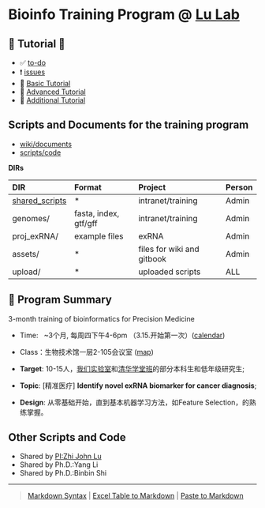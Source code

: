 # Bioinfo Training Program @ [Lu Lab](https://lulab.github.io)

## 📖 Tutorial 📖

* ✅ [to-do](https://github.com/lulab/training/projects/1?fullscreen=true)
* ❗️ [issues](https://github.com/lulab/training/issues)
* 🚩 [Basic Tutorial](https://lulab.gitbooks.io/bioinfo/content/)
* 🚩 [Advanced Tutorial](https://lulab.gitbook.io/training) 
* 📖 [Additional Tutorial](https://youngleebbs.gitbook.io/bioinfo-training)

## Scripts and Documents for the training program

* [wiki/documents](https://github.com/lulab/training/wiki)
* [scripts/code](https://github.com/lulab/training)

**DIRs**

| DIR | Format | Project | Person |
| :--- | :--- | :--- | :--- | 
| [shared_scripts](https://lulab.github.io/shared_scripts) | * |intranet/training | Admin |
| genomes/ | fasta, index, gtf/gff | intranet/training | Admin |
| proj_exRNA/ | example files | exRNA | Admin |
| assets/ | * | files for wiki and gitbook | Admin | 
| upload/ | * | uploaded scripts | ALL | 



## 🎯 Program Summary

3-month training of bioinformatics for Precision Medicine

* Time:    ~3个月, 每周四下午4-6pm （3.15.开始第一次）\([calendar](https://calendar.google.com/calendar/embed?src=rh👨‍🎓👨‍🎓fq9d5sr46lqjpg3vd1ncbosc%40group.calendar.google.com&ctz=Asia%2FShanghai)\)
* Class：生物技术馆一层2-105会议室 \([map](http://bioinfo.life.tsinghua.edu.cn/map)\)

* **Target**: 10-15人，[我们实验室](http://bioinfo.life.tsinghua.edu.cn)和[清华学堂班](http://xuetangban.life.tsinghua.edu.cn/)的部分本科生和低年级研究生;
* **Topic**: \[精准医疗\] **Identify novel exRNA biomarker for cancer diagnosis**;
* **Design**: 从零基础开始，直到基本机器学习方法，如Feature Selection，的熟练掌握。




## Other Scripts and Code

* Shared by [PI:Zhi John Lu](https://urluzhi.github.io/scripts)
* Shared by Ph.D.:Yang Li
* Shared by Ph.D.:Binbin Shi

---

> [Markdown Syntax](https://github.com/adam-p/markdown-here/wiki/Markdown-Cheatsheet)
> | [Excel Table to Markdown](https://www.tablesgenerator.com/markdown_tables)
> | [Paste to Markdown](https://euangoddard.github.io/clipboard2markdown/)
